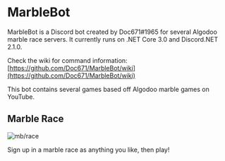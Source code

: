 # MarbleBot
MarbleBot is a Discord bot created by Doc671#1965 for several Algodoo marble race servers. It currently runs on .NET Core 3.0 and Discord.NET 2.1.0.

Check the wiki for command information: [https://github.com/Doc671/MarbleBot/wiki](https://github.com/Doc671/MarbleBot/wiki)

This bot contains several games based off Algodoo marble games on YouTube.

## Marble Race

![mb/race](https://cdn.discordapp.com/attachments/296376584238137355/579963128792743946/unknown.png "mb/race")

Sign up in a marble race as anything you like, then play!
